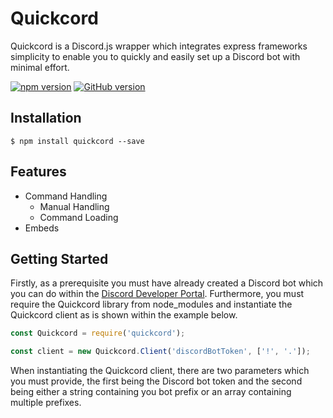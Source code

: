 # Quickcord
Quickcord is a Discord.js wrapper which integrates express frameworks simplicity to enable you to quickly and easily set up a Discord bot with minimal effort.

[![npm version](https://badge.fury.io/js/quickcord.svg)](https://badge.fury.io/js/quickcord)
[![GitHub version](https://badge.fury.io/gh/lntel%2Fquickcord.svg)](https://badge.fury.io/gh/lntel%2Fquickcord)

## Installation
`$ npm install quickcord --save`

## Features
* Command Handling
    * Manual Handling
    * Command Loading
* Embeds

## Getting Started
Firstly, as a prerequisite you must have already created a Discord bot which you can do within the [Discord Developer Portal](https://discordapp.com/developers/applications/). Furthermore, you must require the Quickcord library from node_modules and instantiate the Quickcord client as is shown within the example below.

```js
const Quickcord = require('quickcord');

const client = new Quickcord.Client('discordBotToken', ['!', '.']);
```

When instantiating the Quickcord client, there are two parameters which you must provide, the first being the Discord bot token and the second being either a string containing you bot prefix or an array containing multiple prefixes.